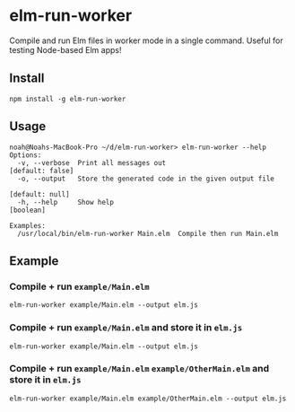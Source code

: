 # elm-run-worker

Compile and run Elm files in worker mode in a single command. 
Useful for testing Node-based Elm apps!

## Install

```
npm install -g elm-run-worker
```

## Usage

```
noah@Noahs-MacBook-Pro ~/d/elm-run-worker> elm-run-worker --help
Options:
  -v, --verbose  Print all messages out                         [default: false]
  -o, --output   Store the generated code in the given output file
                                                                 [default: null]
  -h, --help     Show help                                             [boolean]

Examples:
  /usr/local/bin/elm-run-worker Main.elm  Compile then run Main.elm
```


## Example

### Compile + run `example/Main.elm` 

```
elm-run-worker example/Main.elm --output elm.js
```


### Compile + run `example/Main.elm` and store it in `elm.js`

```
elm-run-worker example/Main.elm --output elm.js
```


### Compile + run `example/Main.elm` `example/OtherMain.elm` and store it in `elm.js`

```
elm-run-worker example/Main.elm example/OtherMain.elm --output elm.js
```